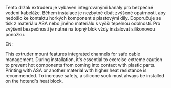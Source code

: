 Tento držák extruderu je vybaven integrovanými kanály pro bezpečné vedení kabeláže. Během instalace je nezbytné dbát zvýšené opatrnosti, aby nedošlo ke kontaktu horkých komponent s plastovými díly. Doporučuje se tisk z materiálu ASA nebo jiného materiálu s vyšší tepelnou odolností. Pro zvýšení bezpečnosti je nutné na topný blok vždy instalovat silikonovou ponožku.

EN:

This extruder mount features integrated channels for safe cable management. During installation, it's essential to exercise extreme caution to prevent hot components from coming into contact with plastic parts. Printing with ASA or another material with higher heat resistance is recommended. To increase safety, a silicone sock must always be installed on the hotend's heat block.
